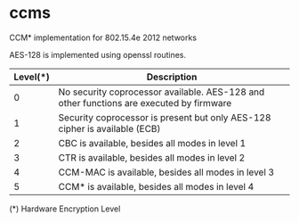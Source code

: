 ccms
====

CCM* implementation for 802.15.4e 2012 networks

AES-128 is implemented using openssl routines.

| Level(*) | Description |
|----------|-------------|
| 0 | No security coprocessor available. AES-128 and other functions are executed by firmware |
| 1 | Security coprocessor is present but only AES-128 cipher is available (ECB) |
| 2 | CBC is available, besides all modes in level 1 |
| 3 | CTR is available, besides all modes in level 2 |
| 4 | CCM-MAC is available, besides all modes in level 3 |
| 5 | CCM* is available, besides all modes in level 4
(*) Hardware Encryption Level
